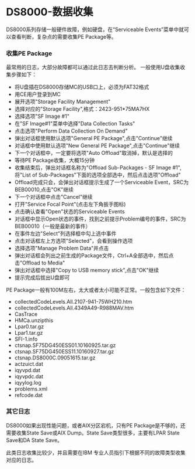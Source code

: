 # DS8000-数据收集
DS8000系列存储一般硬件故障，例如硬盘，在“Serviceable Events”菜单中就可以查看判断，复杂点的需要收集PE Package等。
### 收集PE Package
最常用的日志，大部分故障都可以通过此日志去判断分析。
一般使用U盘收集收集步骤如下：
- 将U盘插在DS8000存储MC的USB口上，必须为FAT32格式
- 用CE用户登录到MC
- 展开选项"Storage Facility Management"
- 选择对应的"Storage Facility",格式：2423-951*75MA7HX
- 选择选项"SF Image #1"
- 在"SF Image#1"菜单中选择"Data Collection Tasks"
- 点击选项"Perform Data Collection On Demand"
- 弹出对话框使用默认选项"General PE Package",点击"Continue"继续
- 对话框中使用默认选项"New General PE Package",点击"Continue"继续
- 下一个对话框中，一定要将选项"Auto Offload"取消掉，默认是选择的
- 等待PE Package收集，大概15分钟
- 收集结束后，弹出对话框名称为"Offload Sub-Packages - SF Image #1",将"List of Sub-Packages"下面的选项全部选中，然后点击选项"Offload"
- Offload完成只会，会弹出对话框提示生成了一个Serviceable Event，SRC为BEB00010,点击"OK"继续
- 下一个对话框中点击"Cancel"继续
- 打开"Service Focal Point"(点击左下角扳手图标)
- 点击确认查看"Open"状态的Serviceable Events
- 对话框中显示Open状态的事件，找到之前提示Problem编号的事件，SRC为BEB00010（一般是最新的事件）
- 在事件左边"Select"列选择框中勾上选中事件
- 点击对话框左上方选项"Selected"，会看到操作选项
- 选择选项"Manage Problem Data"并点击
- 弹出对话框会列出之前生成的Package文件，Ctrl+A全部选中，然后点击"Offload to Media"
- 弹出对话框中选择"Copy to USB memory stick",点击"OK"继续
- 提示完成后拔出U盘即可

PE Package一般有100M左右，太大或者太小可能不正常。一般包含如下文件：
- collectedCodeLevels.All.2107-941-75WH210.htm
- collectedCodeLevels.All.4349A49-R988MAV.htm
- CasTrace
- HMCa.unzipthis
- Lpar0.tar.gz
- Lpar1.tar.gz
- SFI-1.info
- ctsnap.SF75DG450ESS01.10160925.tar.gz
- ctsnap.SF75DG450ESS11.10160927.tar.gz
- ctsnap.DS8000C.09051615.tar.gz
- actzuict.dat
- iqyvpd.dat
- iqyvpdc.dat
- iqyylog.log
- problems.xml
- refcode.dat

### 其它日志
DS8000如果出现性能问题，或者AIX分区宕机，只有PE Package是不够的，还需要收集State Save或AIX Dump。State Save类型很多，主要有LPAR State Save和DA State Save。

此类日志收集比较少，并且需要在IBM 专业人员指引下根据不同的故障类型收集对应的日志。

